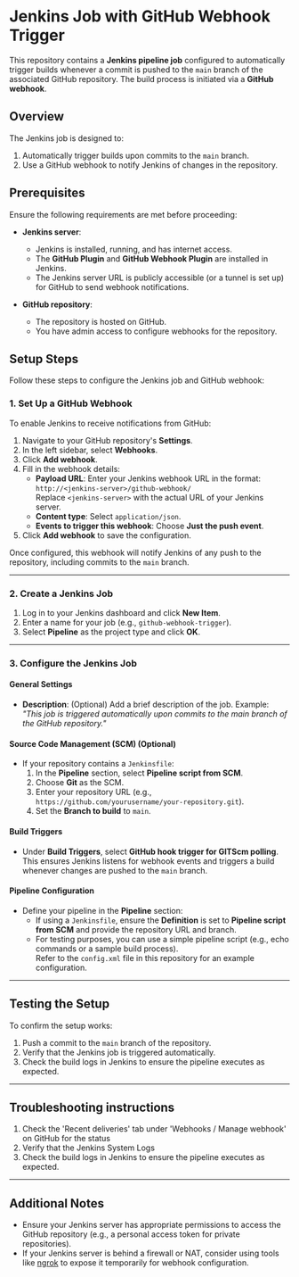 # Jenkins Job with GitHub Webhook Trigger

This repository contains a **Jenkins pipeline job** configured to automatically trigger builds whenever a commit is pushed to the `main` branch of the associated GitHub repository. The build process is initiated via a **GitHub webhook**.

## Overview

The Jenkins job is designed to:
1. Automatically trigger builds upon commits to the `main` branch.
2. Use a GitHub webhook to notify Jenkins of changes in the repository.

## Prerequisites

Ensure the following requirements are met before proceeding:

- **Jenkins server**:
  - Jenkins is installed, running, and has internet access.
  - The **GitHub Plugin** and **GitHub Webhook Plugin** are installed in Jenkins.
  - The Jenkins server URL is publicly accessible (or a tunnel is set up) for GitHub to send webhook notifications.

- **GitHub repository**:
  - The repository is hosted on GitHub.
  - You have admin access to configure webhooks for the repository.

## Setup Steps

Follow these steps to configure the Jenkins job and GitHub webhook:

### 1. Set Up a GitHub Webhook

To enable Jenkins to receive notifications from GitHub:

1. Navigate to your GitHub repository's **Settings**.
2. In the left sidebar, select **Webhooks**.
3. Click **Add webhook**.
4. Fill in the webhook details:
   - **Payload URL**: Enter your Jenkins webhook URL in the format:  
     `http://<jenkins-server>/github-webhook/`  
     Replace `<jenkins-server>` with the actual URL of your Jenkins server.
   - **Content type**: Select `application/json`.
   - **Events to trigger this webhook**: Choose **Just the push event**.
5. Click **Add webhook** to save the configuration.

Once configured, this webhook will notify Jenkins of any push to the repository, including commits to the `main` branch.

---

### 2. Create a Jenkins Job

1. Log in to your Jenkins dashboard and click **New Item**.
2. Enter a name for your job (e.g., `github-webhook-trigger`).
3. Select **Pipeline** as the project type and click **OK**.

---

### 3. Configure the Jenkins Job

#### General Settings
- **Description**: (Optional) Add a brief description of the job. Example:  
  _"This job is triggered automatically upon commits to the main branch of the GitHub repository."_

#### Source Code Management (SCM) (Optional)
- If your repository contains a `Jenkinsfile`:
  1. In the **Pipeline** section, select **Pipeline script from SCM**.
  2. Choose **Git** as the SCM.
  3. Enter your repository URL (e.g., `https://github.com/yourusername/your-repository.git`).
  4. Set the **Branch to build** to `main`.

#### Build Triggers
- Under **Build Triggers**, select **GitHub hook trigger for GITScm polling**.  
  This ensures Jenkins listens for webhook events and triggers a build whenever changes are pushed to the `main` branch.

#### Pipeline Configuration
- Define your pipeline in the **Pipeline** section:
  - If using a `Jenkinsfile`, ensure the **Definition** is set to **Pipeline script from SCM** and provide the repository URL and branch.
  - For testing purposes, you can use a simple pipeline script (e.g., echo commands or a sample build process).  
    Refer to the `config.xml` file in this repository for an example configuration.

---

## Testing the Setup

To confirm the setup works:
1. Push a commit to the `main` branch of the repository.
2. Verify that the Jenkins job is triggered automatically.
3. Check the build logs in Jenkins to ensure the pipeline executes as expected.

---

## Troubleshooting instructions

1. Check the 'Recent deliveries' tab under 'Webhooks / Manage webhook' on GitHub for the status 
2. Verify that the Jenkins System Logs
3. Check the build logs in Jenkins to ensure the pipeline executes as expected.

---

## Additional Notes

- Ensure your Jenkins server has appropriate permissions to access the GitHub repository (e.g., a personal access token for private repositories).
- If your Jenkins server is behind a firewall or NAT, consider using tools like [ngrok](https://ngrok.com/) to expose it temporarily for webhook configuration.
